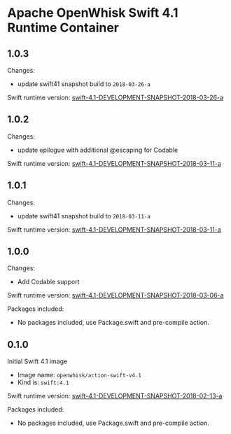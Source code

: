# Apache OpenWhisk Swift 4.1 Runtime Container

## 1.0.3
Changes:
  - update swift41 snapshot build to `2018-03-26-a`

Swift runtime version: [swift-4.1-DEVELOPMENT-SNAPSHOT-2018-03-26-a](https://swift.org/builds/swift-4.1-branch/ubuntu1404/swift-4.1-DEVELOPMENT-SNAPSHOT-2018-03-26-a/swift-4.1-DEVELOPMENT-SNAPSHOT-2018-03-26-a-ubuntu14.04.tar.gz)

## 1.0.2
Changes:
  - update epilogue with additional @escaping for Codable

Swift runtime version: [swift-4.1-DEVELOPMENT-SNAPSHOT-2018-03-11-a](https://swift.org/builds/swift-4.1-branch/ubuntu1404/swift-4.1-DEVELOPMENT-SNAPSHOT-2018-03-11-a/swift-4.1-DEVELOPMENT-SNAPSHOT-2018-03-11-a-ubuntu14.04.tar.gz)

## 1.0.1
Changes:
  - update swift41 snapshot build to `2018-03-11-a`

Swift runtime version: [swift-4.1-DEVELOPMENT-SNAPSHOT-2018-03-11-a](https://swift.org/builds/swift-4.1-branch/ubuntu1404/swift-4.1-DEVELOPMENT-SNAPSHOT-2018-03-11-a/swift-4.1-DEVELOPMENT-SNAPSHOT-2018-03-11-a-ubuntu14.04.tar.gz)

## 1.0.0
Changes:
  - Add Codable support

Swift runtime version: [swift-4.1-DEVELOPMENT-SNAPSHOT-2018-03-06-a](https://swift.org/builds/swift-4.1-branch/ubuntu1404/swift-4.1-DEVELOPMENT-SNAPSHOT-2018-03-06-a/swift-4.1-DEVELOPMENT-SNAPSHOT-2018-03-06-a-ubuntu14.04.tar.gz)

Packages included:
  - No packages included, use Package.swift and pre-compile action.

## 0.1.0
Initial Swift 4.1 image
  - Image name: `openwhisk/action-swift-v4.1`
  - Kind is: `swift:4.1`

Swift runtime version: [swift-4.1-DEVELOPMENT-SNAPSHOT-2018-02-13-a](https://swift.org/builds/swift-4.1-branch/ubuntu1404/swift-4.1-DEVELOPMENT-SNAPSHOT-2018-02-13-a/swift-4.1-DEVELOPMENT-SNAPSHOT-2018-02-13-a-ubuntu14.04.tar.gz)

Packages included:
  - No packages included, use Package.swift and pre-compile action.
